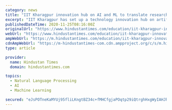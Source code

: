 ```yaml
---
category: news
title: "IIT Kharagpur innovation hub on AI and ML to translate research to industrially scalable products"
excerpt: "IIT Kharagpur has set up a technology innovation hub on artificial intelligence (AI) and machine learning (ML) to translate academic research to industrially scalable products and processes, a spokesperson said."
publishedDateTime: 2020-11-25T08:16:00Z
originalUrl: "https://www.hindustantimes.com/education/iit-kharagpur-innovation-hub-on-ai-and-ml-to-translate-research-to-industrially-scalable-products/story-TeX5kWOuBlFAkYT1DZwj9K.html"
webUrl: "https://www.hindustantimes.com/education/iit-kharagpur-innovation-hub-on-ai-and-ml-to-translate-research-to-industrially-scalable-products/story-TeX5kWOuBlFAkYT1DZwj9K.html"
ampWebUrl: "https://m.hindustantimes.com/education/iit-kharagpur-innovation-hub-on-ai-and-ml-to-translate-research-to-industrially-scalable-products/story-TeX5kWOuBlFAkYT1DZwj9K_amp.html"
cdnAmpWebUrl: "https://m-hindustantimes-com.cdn.ampproject.org/c/s/m.hindustantimes.com/education/iit-kharagpur-innovation-hub-on-ai-and-ml-to-translate-research-to-industrially-scalable-products/story-TeX5kWOuBlFAkYT1DZwj9K_amp.html"
type: article

provider:
  name: Hindustan Times
  domain: hindustantimes.com

topics:
  - Natural Language Processing
  - AI
  - Machine Learning

secured: "eJsPOTneKaMYUj95fliLKngtBZ34c+fMHCfgjaPOqtp29iQtrghHxgWyIAHJh7c5nV1eAlMi5Z2OYsV9Aket3By/bLmb0yhc81r1N1g4cYv4k+Y4YjQBqs176tq9RQ+6GfINDA8AFsT7+weXNitpKcf4em/RWOG+DMkC5EYjTHYAZr3dZS2DpFrPUi0L7VGt815ACi4WCTjXKDIxiRUFWcGaChOeBxNKlN/6A0O0VBqHfmjXpl2jzGYa8Erd5Xvc9XJfTt8mBXpTQESJAYxBgPWGkpKfydbzsXjidVJ1UFIRqMnl0tlbgAwkf8i7BBh4pUeUprJwcN4TQ5mie3E628g8dyoxNMgvud6aQXx8Wnw=;EpslM8D5QNlxg8lEpvxt0w=="
---
```


